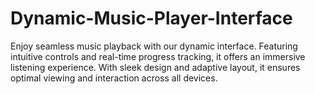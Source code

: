 # Dynamic-Music-Player-Interface
Enjoy seamless music playback with our dynamic interface. Featuring intuitive controls and real-time progress tracking, it offers an immersive listening experience. With sleek design and adaptive layout, it ensures optimal viewing and interaction across all devices.
